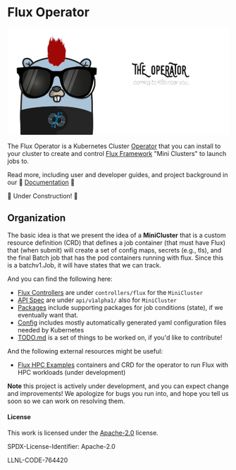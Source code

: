 # Flux Operator

![docs/development/the-operator.jpg](docs/development/the-operator.jpg)

The Flux Operator is a Kubernetes Cluster [Operator](https://kubernetes.io/docs/concepts/extend-kubernetes/operator/) 
that you can install to your cluster to create and control [Flux Framework](https://flux-framework.org/) "Mini Clusters"
to launch jobs to.

Read more, including user and developer guides, and project background in our 💛 [Documentation](https://flux-framework.org/flux-operator) 💛

🚧️ Under Construction! 🚧️

## Organization

The basic idea is that we present the idea of a **MiniCluster** that is a custom resource definition (CRD)
that defines a job container (that must have Flux) that (when submit) will create a set of config maps,
secrets (e.g., tls), and the final Batch job that has the pod containers running with flux. Since
this is a batchv1.Job, it will have states that we can track.

And you can find the following here:

 - [Flux Controllers](controllers/flux) are under `controllers/flux` for the `MiniCluster`
 - [API Spec](api/v1alpha1/) are under `api/v1alpha1/` also for `MiniCluster`
 - [Packages](pkg) include supporting packages for job conditions (state), if we eventually want that.
 - [Config](config) includes mostly automatically generated yaml configuration files needed by Kubernetes
 - [TODO.md](TODO.md) is a set of things to be worked on, if you'd like to contribute!

And the following external resources might be useful:

 - [Flux HPC Examples](https://github.com/rse-ops/flux-hpc) containers and CRD for the operator to run Flux with HPC workloads (under development)

**Note** this project is actively under development, and you can expect change and improvements!
We apologize for bugs you run into, and hope you tell us soon so we can work on resolving them.

#### License

This work is licensed under the [Apache-2.0](https://github.com/kubernetes-sigs/kueue/blob/ec9b75eaadb5c78dab919d8ea6055d33b2eb09a2/LICENSE) license.

SPDX-License-Identifier: Apache-2.0

LLNL-CODE-764420